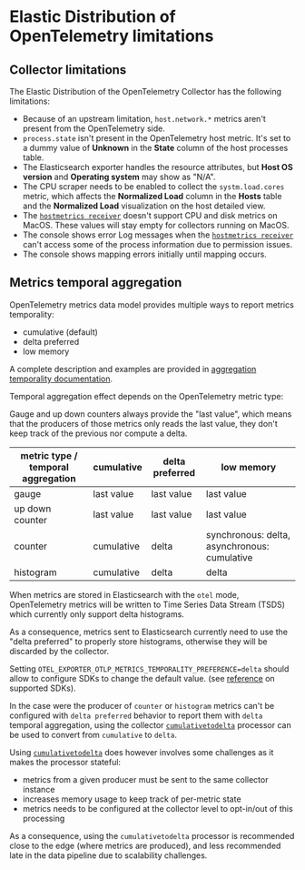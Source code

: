 # Elastic Distribution of OpenTelemetry limitations

## Collector limitations

The Elastic Distribution of the OpenTelemetry Collector has the following limitations:

- Because of an upstream limitation, `host.network.*` metrics aren't present from the OpenTelemetry side.
- `process.state` isn't present in the OpenTelemetry host metric. It's set to a dummy value of **Unknown** in the **State** column of the host processes table.
- The Elasticsearch exporter handles the resource attributes, but **Host OS version** and **Operating system** may show as "N/A".
- The CPU scraper needs to be enabled to collect the `systm.load.cores` metric, which affects the **Normalized Load** column in the **Hosts** table and the **Normalized Load** visualization on the host detailed view.
- The [`hostmetrics receiver`](https://github.com/open-telemetry/opentelemetry-collector-contrib/tree/main/receiver/hostmetricsreceiver) doesn't support CPU and disk metrics on MacOS. These values will stay empty for collectors running on MacOS.
- The console shows error Log messages when the [`hostmetrics receiver`](https://github.com/open-telemetry/opentelemetry-collector-contrib/tree/main/receiver/hostmetricsreceiver) can't access some of the process information due to permission issues.
- The console shows mapping errors initially until mapping occurs.

## Metrics temporal aggregation

OpenTelemetry metrics data model provides multiple ways to report metrics temporality:
- cumulative (default)
- delta preferred
- low memory

A complete description and examples are provided in [aggregation temporality documentation](https://opentelemetry.io/docs/specs/otel/metrics/supplementary-guidelines/#aggregation-temporality).

Temporal aggregation effect depends on the OpenTelemetry metric type:

Gauge and up down counters always provide the "last value", which means that the producers of those metrics only reads
the last value, they don't keep track of the previous nor compute a delta.

| metric type / temporal aggregation | cumulative | delta preferred | low memory                                   |
|------------------------------------|------------|-----------------|----------------------------------------------|
| gauge                              | last value | last value      | last value                                   |
| up down counter                    | last value | last value      | last value                                   |
| counter                            | cumulative | delta           | synchronous: delta, asynchronous: cumulative |
| histogram                          | cumulative | delta           | delta                                        |

When metrics are stored in Elasticsearch with the `otel` mode,
OpenTelemetry metrics will be written to Time Series Data Stream (TSDS) which currently only support delta histograms.

As a consequence, metrics sent to Elasticsearch currently need to use the "delta preferred" to properly store histograms,
otherwise they will be discarded by the collector.

Setting `OTEL_EXPORTER_OTLP_METRICS_TEMPORALITY_PREFERENCE=delta` should allow to configure SDKs to change the default value.
(see [reference](https://github.com/open-telemetry/opentelemetry-specification/blob/main/spec-compliance-matrix.md#environment-variables) on supported SDKs).

In the case were the producer of `counter` or `histogram` metrics can't be configured with `delta preferred` behavior to report them with `delta`
temporal aggregation, using the collector [`cumulativetodelta`](https://github.com/open-telemetry/opentelemetry-collector-contrib/blob/main/processor/cumulativetodeltaprocessor)
processor can be used to convert from `cumulative` to `delta`.

Using [`cumulativetodelta`](https://github.com/open-telemetry/opentelemetry-collector-contrib/blob/main/processor/cumulativetodeltaprocessor)
does however involves some challenges as it makes the processor stateful:

- metrics from a given producer must be sent to the same collector instance
- increases memory usage to keep track of per-metric state
- metrics needs to be configured at the collector level to opt-in/out of this processing

As a consequence, using the `cumulativetodelta` processor is recommended close to the edge (where metrics are produced),
and less recommended late in the data pipeline due to scalability challenges.
